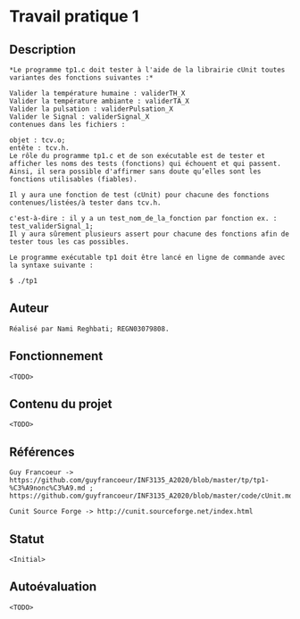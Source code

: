  # Travail pratique 1

   ## Description
     
	*Le programme tp1.c doit tester à l'aide de la librairie cUnit toutes variantes des fonctions suivantes :*

	Valider la température humaine : validerTH_X
	Valider la température ambiante : validerTA_X
	Valider la pulsation : validerPulsation_X
	Valider le Signal : validerSignal_X
	contenues dans les fichiers :

	objet : tcv.o;
	entête : tcv.h.
	Le rôle du programme tp1.c et de son exécutable est de tester et afficher les noms des tests (fonctions) qui échouent et qui passent. Ainsi, il sera possible d'affirmer sans doute qu’elles sont les fonctions utilisables (fiables).

	Il y aura une fonction de test (cUnit) pour chacune des fonctions contenues/listées/à tester dans tcv.h.

	c'est-à-dire : il y a un test_nom_de_la_fonction par fonction ex. : test_validerSignal_1;
	Il y aura sûrement plusieurs assert pour chacune des fonctions afin de tester tous les cas possibles.

	Le programme exécutable tp1 doit être lancé en ligne de commande avec la syntaxe suivante :

	$ ./tp1

   ## Auteur

	Réalisé par Nami Reghbati; REGN03079808.

   ## Fonctionnement

	<TODO>   

   ## Contenu du projet

   	<TODO>

   ## Références

	Guy Francoeur -> https://github.com/guyfrancoeur/INF3135_A2020/blob/master/tp/tp1-%C3%A9nonc%C3%A9.md ;
	https://github.com/guyfrancoeur/INF3135_A2020/blob/master/code/cUnit.md

	Cunit Source Forge -> http://cunit.sourceforge.net/index.html

   ## Statut

	<Initial>
   
   ## Autoévaluation
   
   	<TODO>

